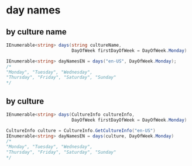 # day names

## by culture name

```csharp
IEnumerable<string> days(string cultureName,
                         DayOfWeek firstDayOfWeek = DayOfWeek.Monday)
```

```csharp
IEnumerable<string> dayNamesEN = days("en-US", DayOfWeek.Monday);
/*
"Monday", "Tuesday", "Wednesday",
"Thursday", "Friday", "Saturday", "Sunday"
*/
```

## by culture

```csharp
IEnumerable<string> days(CultureInfo cultureInfo,
                         DayOfWeek firstDayOfWeek = DayOfWeek.Monday)
```

```csharp
CultureInfo culture = CultureInfo.GetCultureInfo("en-US")
IEnumerable<string> dayNamesEN = days(culture, DayOfWeek.Monday)
/*
"Monday", "Tuesday", "Wednesday",
"Thursday", "Friday", "Saturday", "Sunday"
*/
```
